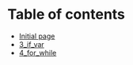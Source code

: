 # Table of contents

* [Initial page ](README.md)
* [3_if_var ](doc/day3_if_var.md)
* [4_for_while ](doc/day4_while.md)

